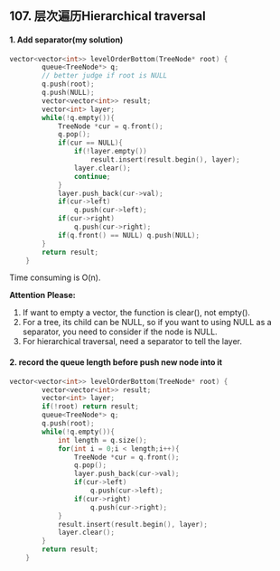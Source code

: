 ## 107. 层次遍历Hierarchical traversal

#### 1. Add separator(my solution)

```c++
vector<vector<int>> levelOrderBottom(TreeNode* root) {
        queue<TreeNode*> q;
    	// better judge if root is NULL
        q.push(root);
        q.push(NULL);
        vector<vector<int>> result;
        vector<int> layer;
        while(!q.empty()){
            TreeNode *cur = q.front();
            q.pop();
            if(cur == NULL){
                if(!layer.empty())
                    result.insert(result.begin(), layer);
                layer.clear();
                continue;
            }
            layer.push_back(cur->val);
            if(cur->left)
                q.push(cur->left);
            if(cur->right)
                q.push(cur->right);
            if(q.front() == NULL) q.push(NULL);
        }
        return result;
    }
```

Time consuming is O(n).



**Attention Please:**

1. If want to empty a vector, the function is clear(), not empty().
2. For a tree, its child can be NULL, so if you want to using NULL as a separator, you need to consider if the node is NULL.
3. For hierarchical traversal, need a separator to tell the layer.



#### 2. record the queue length before push new node into it 

```c++
vector<vector<int>> levelOrderBottom(TreeNode* root) {
        vector<vector<int>> result;
        vector<int> layer;
        if(!root) return result;
        queue<TreeNode*> q;
        q.push(root);
        while(!q.empty()){
            int length = q.size();
            for(int i = 0;i < length;i++){
                TreeNode *cur = q.front();
                q.pop();
                layer.push_back(cur->val);
                if(cur->left)
                    q.push(cur->left);
                if(cur->right)
                    q.push(cur->right);
            }
            result.insert(result.begin(), layer);
            layer.clear();
        }
        return result;
    }
```

